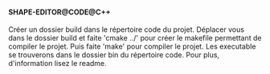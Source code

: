 #### SHAPE-EDITOR@CODE@C++ ####
Créer un dossier build dans le répertoire code du projet.
Déplacer vous dans le dossier build et faite 'cmake ../'
pour créer le makefile permettant de compiler le projet.
Puis faite 'make' pour compiler le projet.
Les executable se trouverons dans le dossier bin du
répertoire code.
Pour plus, d'information lisez le readme.
